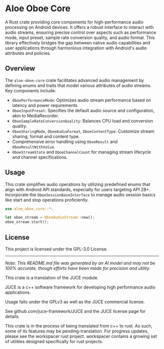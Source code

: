 # Aloe Oboe Core

A Rust crate providing core components for high-performance audio processing on Android devices. It offers a robust interface to interact with audio streams, ensuring precise control over aspects such as performance mode, input preset, sample rate conversion quality, and audio format. This library effectively bridges the gap between native audio capabilities and user applications through harmonious integration with Android's audio attributes and policies.

## Overview

The `aloe-oboe-core` crate facilitates advanced audio management by defining enums and traits that model various attributes of audio streams. Key components include:

- `OboePerformanceMode`: Optimizes audio stream performance based on latency and power requirements.
- `OboeInputPreset`: Specifies the default audio source and configuration, akin to MediaRecorder. 
- `OboeSampleRateConversionQuality`: Balances CPU load and conversion quality.
- `OboeSharingMode`, `OboeAudioFormat`, `OboeContentType`: Customize stream sharing, format and content type.
- Comprehensive error handling using `OboeResult` and `OboeResultWithValue`.
- `OboeStreamState` and `OboeChannelCount` for managing stream lifecycle and channel specifications.

## Usage

This crate simplifies audio operations by utilizing predefined enums that align with Android API standards, especially for users targeting API 28+. Incorporate the `OboeSessionBaseInterface` to manage audio session basics like start and stop operations proficiently.

```rust
use aloe_oboe_core::*;

let oboe_stream = OboeAudioStream::new();
oboe_stream.start();
```

## License

This project is licensed under the GPL-3.0 License.

---

*Note: This README.md file was generated by an AI model and may not be 100% accurate, though efforts have been made for precision and utility.*

This crate is a translation of the JUCE module.

JUCE is a c++ software framework for developing high performance audio applications.

Usage falls under the GPLv3 as well as the JUCE commercial license.

See github.com/juce-framework/JUCE and the JUCE license page for details.

This crate is in the process of being translated from c++ to rust. As such, some of its features may be pending-translation. For progress updates, please see the workspacer rust project. workspacer contains a growing set of utilities designed specifically for rust projects.
